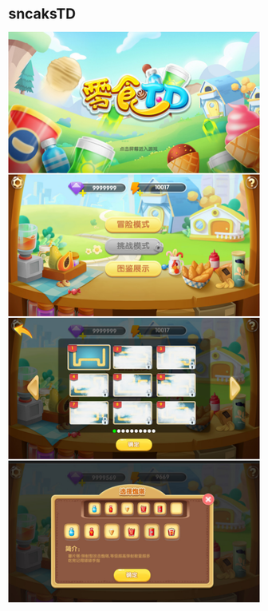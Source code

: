 # sncaksTD
![image](https://github.com/xiaojiege021/sncaksTD/blob/master/1.jpg)
![image](https://github.com/xiaojiege021/sncaksTD/blob/master/2.jpg)
![image](https://github.com/xiaojiege021/sncaksTD/blob/master/3.jpg)
![image](https://github.com/xiaojiege021/sncaksTD/blob/master/4.jpg)
